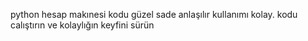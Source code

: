 python hesap makınesi kodu güzel sade anlaşılır  kullanımı kolay. kodu calıştırın ve kolaylığın keyfini sürün
